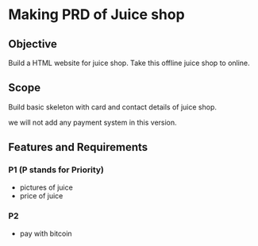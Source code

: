 # Making PRD of Juice shop

## Objective

Build a HTML website for juice shop. Take this offline juice shop to online.

## Scope
 
<!-- what is in scope -->
<!-- what is NOT in scope -->
Build basic skeleton with card and contact details of juice shop. 

we will not add any payment system in this version. 

## Features and Requirements

<!-- we divide them into two category p1 and p2 -->
<!-- p1 will hold must have categories -->
### P1 (P stands for Priority)
- pictures of juice
- price of juice

<!-- p2 will hold which will be implemented in future -->
### P2
- pay with bitcoin